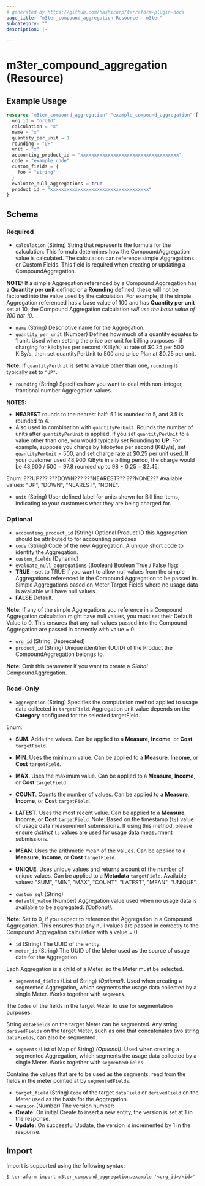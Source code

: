 ```yaml
---
# generated by https://github.com/hashicorp/terraform-plugin-docs
page_title: "m3ter_compound_aggregation Resource - m3ter"
subcategory: ""
description: |-
  
---
```


# m3ter_compound_aggregation (Resource)



## Example Usage

```terraform
resource "m3ter_compound_aggregation" "example_compound_aggregation" {
  org_id = "orgId"
  calculation = "x"
  name = "x"
  quantity_per_unit = 1
  rounding = "UP"
  unit = "x"
  accounting_product_id = "xxxxxxxxxxxxxxxxxxxxxxxxxxxxxxxxxxxx"
  code = "example_code"
  custom_fields = {
    foo = "string"
  }
  evaluate_null_aggregations = true
  product_id = "xxxxxxxxxxxxxxxxxxxxxxxxxxxxxxxxxxxx"
}
```

<!-- schema generated by tfplugindocs -->
## Schema

### Required

- `calculation` (String) String that represents the formula for the calculation. This formula determines how the CompoundAggregation value is calculated. The calculation can reference  simple Aggregations or Custom Fields. This field is required when creating or updating a CompoundAggregation.

**NOTE:** If a simple Aggregation referenced by a Compound Aggregation has a **Quantity per unit** defined or a **Rounding** defined, these will not be factored into the value used by the calculation. For example, if the simple Aggregation referenced has a base value of 100 and has **Quantity per unit** set at 10, the Compound Aggregation calculation *will use the base value of 100 not 10*.
- `name` (String) Descriptive name for the Aggregation.
- `quantity_per_unit` (Number) Defines how much of a quantity equates to 1 unit. Used when setting the price per unit for billing purposes - if charging for kilobytes per second (KiBy/s) at rate of $0.25 per 500 KiBy/s, then set quantityPerUnit to 500 and price Plan at $0.25 per unit.

**Note:** If `quantityPerUnit` is set to a value other than one, `rounding` is typically set to `"UP"`.
- `rounding` (String) Specifies how you want to deal with non-integer, fractional number Aggregation values.

**NOTES:**
* **NEAREST** rounds to the nearest half: 5.1 is rounded to 5, and 3.5 is rounded to 4.
* Also used in combination with `quantityPerUnit`. Rounds the number of units after `quantityPerUnit` is applied. If you set `quantityPerUnit` to a value other than one, you would typically set Rounding to **UP**. For example, suppose you charge by kilobytes per second (KiBy/s), set `quantityPerUnit` = 500, and set charge rate at $0.25 per unit used. If your customer used 48,900 KiBy/s in a billing period, the charge would be 48,900 / 500 = 97.8 rounded up to 98 * 0.25 = $2.45.

Enum: ???UP??? ???DOWN??? ???NEAREST??? ???NONE???
Available values: "UP", "DOWN", "NEAREST", "NONE".
- `unit` (String) User defined label for units shown for Bill line items, indicating to your customers what they are being charged for.

### Optional

- `accounting_product_id` (String) Optional Product ID this Aggregation should be attributed to for accounting purposes
- `code` (String) Code of the new Aggregation. A unique short code to identify the Aggregation.
- `custom_fields` (Dynamic)
- `evaluate_null_aggregations` (Boolean) Boolean True / False flag:
- **TRUE** - set to TRUE if you want to allow null values from the simple Aggregations referenced in the Compound Aggregation to be passed in. Simple Aggregations based on Meter Target Fields where no usage data is available will have null values.
- **FALSE** Default.

**Note:** If any of the simple Aggregations you reference in a Compound Aggregation calculation might have null values, you must set their Default Value to 0. This ensures that any null values passed into the Compound Aggregation are passed in correctly with value = 0.
- `org_id` (String, Deprecated)
- `product_id` (String) Unique identifier (UUID) of the Product the CompoundAggregation belongs to.

**Note:** Omit this parameter if you want to create a *Global* CompoundAggregation.

### Read-Only

- `aggregation` (String) Specifies the computation method applied to usage data collected in `targetField`. Aggregation unit value depends on the **Category** configured for the selected targetField.

Enum: 

* **SUM**. Adds the values. Can be applied to a **Measure**, **Income**, or **Cost** `targetField`.

* **MIN**. Uses the minimum value. Can be applied to a **Measure**, **Income**, or **Cost** `targetField`.

* **MAX**. Uses the maximum value. Can be applied to a **Measure**, **Income**, or **Cost** `targetField`.

* **COUNT**. Counts the number of values. Can be applied to a **Measure**, **Income**, or **Cost** `targetField`.

* **LATEST**. Uses the most recent value. Can be applied to a **Measure**, **Income**, or **Cost** `targetField`. Note: Based on the timestamp (`ts`) value of usage data measurement submissions. If using this method, please ensure *distinct* `ts` values are used for usage data measurment submissions.

* **MEAN**. Uses the arithmetic mean of the values. Can be applied to a **Measure**, **Income**, or **Cost** `targetField`.

* **UNIQUE**. Uses unique values and returns a count of the number of unique values. Can be applied to a **Metadata** `targetField`.
Available values: "SUM", "MIN", "MAX", "COUNT", "LATEST", "MEAN", "UNIQUE".
- `custom_sql` (String)
- `default_value` (Number) Aggregation value used when no usage data is available to be aggregated. *(Optional)*.

**Note:** Set to 0, if you expect to reference the Aggregation in a Compound Aggregation. This ensures that any null values are passed in correctly to the Compound Aggregation calculation with a value = 0.
- `id` (String) The UUID of the entity.
- `meter_id` (String) The UUID of the Meter used as the source of usage data for the Aggregation.

Each Aggregation is a child of a Meter, so the Meter must be selected.
- `segmented_fields` (List of String) *(Optional)*. Used when creating a segmented Aggregation, which segments the usage data collected by a single Meter. Works together with `segments`.

The `Codes` of the fields in the target Meter to use for segmentation purposes.

String `dataFields` on the target Meter can be segmented. Any string `derivedFields` on the target Meter, such as one that concatenates two string `dataFields`, can also be segmented.
- `segments` (List of Map of String) *(Optional)*. Used when creating a segmented Aggregation, which segments the usage data collected by a single Meter. Works together with `segmentedFields`.

Contains the values that are to be used as the segments, read from the fields in the meter pointed at by `segmentedFields`.
- `target_field` (String) `Code` of the target `dataField` or `derivedField` on the Meter used as the basis for the Aggregation.
- `version` (Number) The version number:
- **Create:** On initial Create to insert a new entity, the version is set at 1 in the response.
- **Update:** On successful Update, the version is incremented by 1 in the response.

## Import

Import is supported using the following syntax:

```shell
$ terraform import m3ter_compound_aggregation.example '<org_id>/<id>'
```
